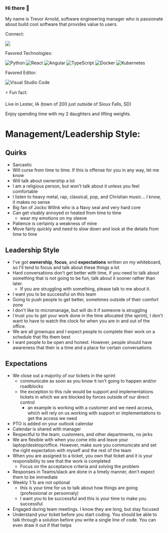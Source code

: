 ### Hi there 👋

My name is Trevor Arnold, software engineering manager who is passionate about build cool software that provides value to users.


Connect:

<a href="https://www.linkedin.com/in/trevorarnold/" target="_blank"><img src="https://img.shields.io/badge/linkedin-%230077B5.svg?style=for-the-badge&logo=linkedin&logoColor=white" /></a>

Favored Technologies:

![Python](https://img.shields.io/badge/python-3670A0?style=for-the-badge&logo=python&logoColor=ffdd54)
![React](https://img.shields.io/badge/react-%2320232a.svg?style=for-the-badge&logo=react&logoColor=%2361DAFB)
![Angular](https://img.shields.io/badge/Angular-DD0031?style=for-the-badge&logo=angular&logoColor=white)
![TypeScript](https://img.shields.io/badge/typescript-%23007ACC.svg?style=for-the-badge&logo=typescript&logoColor=white)
![Docker](https://img.shields.io/badge/docker-%230db7ed.svg?style=for-the-badge&logo=docker&logoColor=white)
![Kubernetes](https://img.shields.io/badge/kubernetes-%23326ce5.svg?style=for-the-badge&logo=kubernetes&logoColor=white)


Favored Editor:

![Visual Studio Code](https://img.shields.io/badge/Visual%20Studio%20Code-0078d7.svg?style=for-the-badge&logo=visual-studio-code&logoColor=white)


⚡ Fun fact:

Live in Lester, IA (town of 200 just outside of Sioux Falls, SD)

Enjoy spending time with my 2 daughters and lifting weights. 

# Management/Leadership Style: 

## Quirks
- Sarcastic
- Will curse from time to time. If this is offense for you in any way, let me know
- Will talk about ownership a lot
- I am a religious person, but won't talk about it unless you feel comfortable
- I listen to heavy metal, rap, classical, pop, and Christian music... I know, it makes no sense
- Big fan of Jocko Willnk who is a Navy seal and very hard core
- Can get visably annoyed or heated from time to time
    - wear my emotions on my sleeve
- Patience is certainly a weakness of mine
- Move fairly quickly and need to slow down and look at the details from time to time

## Leadership Style
- I've got __ownership__, __focus__, and __expectations__ written on my whiteboard, so I'll tend to focus and talk about these things a lot
- Hard conversations don't get better with time, if you need to talk about something that is not going to be fun, talk about it sooner rather than later.
    - If you are struggling with something, please talk to me about it.
- I want you to be successful on this team
- Going to push people to get better, sometimes outside of their comfort zone
- I don't like to micromanage, but will do it if someone is struggling
- I trust you to get your work done in the time allocated (the sprint), I don't want to have to watch the clock for when you are in and out of the office. 
- We are all grownups and I expect people to complete their work on a schedule that fits them best
- I want people to be open and honest. However, people should have awareness that their is a time and a place for certain conversations

## Expectations
- We close out a majority of our tickets in the sprint
    - communicate as soon as you know it isn't going to happen and/or roadblocks
    - the exception to this rule would be support and implementations tickets in which we are blocked by forces outside of our direct control
        - an example is working with a customer and we need access, which will rely on us working with support or implementations to get the access we need
- PTO is added on your outlook calendar
- Calendar is shared with manager
- Respectful to the team, customers, and other departments, no jerks
- We are flexible with when you come into and leave your laptop/desktop/office. However, make sure you communicate and set the right expectation with myself and the rest of the team
- When you are assigned to a ticket, you own that ticket and it is your responsibility to see that the work is completed
    - Focus on the acceptance criteria and solving the problem
- Responses in Teams/slack are done in a timely manner, don't expect them to be immediate
- Weekly 1:1s are not optional
    - this is your time for us to talk about how things are going (professional or personnaly)
    - I want you to be successful and this is your time to make you successful
- Engaged during team meetings. I know they are long, but stay focused 
- Understand your ticket before you start coding. You should be able to talk through a solution before you write a single line of code. You can even draw it out if that helps


<!--
**tlarnold10/tlarnold10** is a ✨ _special_ ✨ repository because its `README.md` (this file) appears on your GitHub profile.

Here are some ideas to get you started:

- 🔭 I’m currently working on ...
- 🌱 I’m currently learning ...
- 👯 I’m looking to collaborate on ...
- 🤔 I’m looking for help with ...
- 💬 Ask me about ...
- 📫 How to reach me: ...
- 😄 Pronouns: ...
- ⚡ Fun fact: ...
-->
